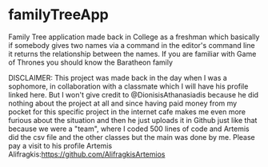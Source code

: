# familyTreeApp
Family Tree application made back in College as a freshman which basically if somebody gives two names via a command in the editor's command line it returns the relationship between the names. If you are familiar with Game of Thrones you should know the Baratheon family

DISCLAIMER: This project was made back in the day when I was a sophomore, in collaboration with a classmate which I will have his profile linked here. But I won't give credit to @DionisisAthanasiadis because he did nothing about the project at all and since having paid money from my pocket for this specific project in the internet cafe makes me even more furious about the situation and then he just uploads it in Github just like that because we were a "team", where I coded 500 lines of code and Artemis did the csv file and the other classes but the main was done by me. Please pay a visit to his profile
Artemis Alifragkis:https://github.com/AlifragkisArtemios
